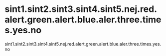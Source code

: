 # sint1.sint2.sint3.sint4.sint5.nej.red.alert.green.alert.blue.aler.three.times.yes.no
sint1.sint2.sint3.sint4.sint5.nej.red.alert.green.alert.blue.aler.three.times.yes.no
